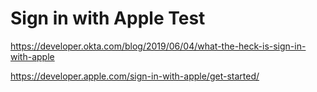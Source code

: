 # Sign in with Apple Test

https://developer.okta.com/blog/2019/06/04/what-the-heck-is-sign-in-with-apple

https://developer.apple.com/sign-in-with-apple/get-started/